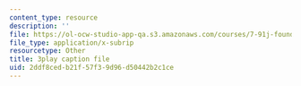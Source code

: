 ```yaml
---
content_type: resource
description: ''
file: https://ol-ocw-studio-app-qa.s3.amazonaws.com/courses/7-91j-foundations-of-computational-and-systems-biology-spring-2014/2ddf8cedb21f57f39d96d50442b2c1ce_C95294_vvQY.vtt
file_type: application/x-subrip
resourcetype: Other
title: 3play caption file
uid: 2ddf8ced-b21f-57f3-9d96-d50442b2c1ce
---
```

